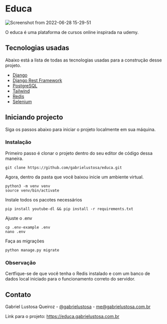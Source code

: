 # Educa

![Screenshot from 2022-06-28 15-29-51](https://user-images.githubusercontent.com/59217330/176256435-61e44864-b525-4015-a9d4-fa4ef127687a.png)


O educa é uma plataforma de cursos online inspirada na udemy.


## Tecnologias usadas

Abaixo está a lista de todas as tecnologias usadas para a construção desse projeto.

* [Django](https://docs.djangoproject.com/en/4.0/)
* [Django Rest Framework](https://www.django-rest-framework.org/)
* [PostgreSQL](https://www.jetbrains.com/datagrip/features/?source=google&medium=cpc&campaign=15034928143&term=postgresql&gclid=CjwKCAjwzeqVBhAoEiwAOrEmzXvmumNvZqv3cvPSzs16PuethLHO7dukXPMc3g6XyhQkcsiHkCnHKRoCNt4QAvD_BwE)
* [Tailwind](https://tailwindcss.com/)
* [Redis](https://redis.io/)
* [Selenium](https://www.selenium.dev/)

## Iniciando projecto

Siga os passos abaixo para iniciar o projeto localmente em sua máquina.

### Instalação

Primeiro passo é clonar o projeto dentro do seu editor de código dessa maneira.

```
git clone https://github.com/gabrielustosa/educa.git
```

Agora, dentro da pasta que você baixou inicie um ambiente virtual.

```
python3 -m venv venv
source venv/bin/activate
```

Instale todos os pacotes necessários

```
pip install youtube-dl && pip install -r requirements.txt
```

Ajuste o .env

```
cp .env-example .env
nano .env
```

Faça as migrações 

```
python manage.py migrate
``` 

### Observação

Certfique-se de que você tenha o Redis instalado e com um banco de dados local iniciado para o funcionamento correto do servidor.

## Contato

Gabriel Lustosa Queiroz - [@gabrielustosa](https://www.linkedin.com/in/gabrielustosa) -  me@gabrielustosa.com.br

Link para o projeto: https://educa.gabrielustosa.com.br

